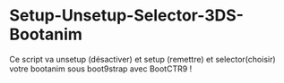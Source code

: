 # Setup-Unsetup-Selector-3DS-Bootanim
Ce script va unsetup (désactiver) et setup (remettre) et selector(choisir) votre bootanim sous boot9strap avec BootCTR9 !
